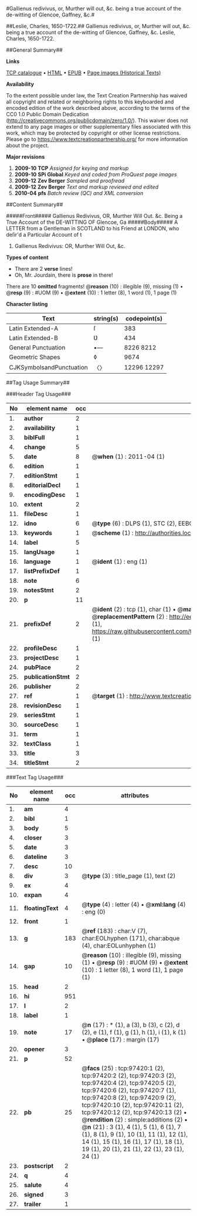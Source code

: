 #Gallienus redivivus, or, Murther will out, &c. being a true account of the de-witting of Glencoe, Gaffney, &c.#

##Leslie, Charles, 1650-1722.##
Gallienus redivivus, or, Murther will out, &c. being a true account of the de-witting of Glencoe, Gaffney, &c.
Leslie, Charles, 1650-1722.

##General Summary##

**Links**

[TCP catalogue](http://www.ota.ox.ac.uk/tcp/)  • 
[HTML](http://tei.it.ox.ac.uk/tcp/Texts-HTML/free/A47/A47745.html)  • 
[EPUB](http://tei.it.ox.ac.uk/tcp/Texts-EPUB/free/A47/A47745.epub) • 
[Page images (Historical Texts)](https://historicaltexts.jisc.ac.uk/eebo-13102060e)

**Availability**

To the extent possible under law, the Text Creation Partnership has waived all copyright and related or neighboring rights to this keyboarded and encoded edition of the work described above, according to the terms of the CC0 1.0 Public Domain Dedication (http://creativecommons.org/publicdomain/zero/1.0/). This waiver does not extend to any page images or other supplementary files associated with this work, which may be protected by copyright or other license restrictions. Please go to https://www.textcreationpartnership.org/ for more information about the project.

**Major revisions**

1. __2009-10__ __TCP__ *Assigned for keying and markup*
1. __2009-10__ __SPi Global__ *Keyed and coded from ProQuest page images*
1. __2009-12__ __Zev Berger__ *Sampled and proofread*
1. __2009-12__ __Zev Berger__ *Text and markup reviewed and edited*
1. __2010-04__ __pfs__ *Batch review (QC) and XML conversion*

##Content Summary##

#####Front#####
Gallienus Redivivus, OR, Murther Will Out. &c. Being a True Account of the DE-WITTING OF Glencoe, Ga
#####Body#####
A LETTER from a Gentleman in SCOTLAND to his Friend at LONDON, who deſir'd a Particular Account of t
1. Gallienus Redivivus: OR, Murther Will Out, &c.

**Types of content**

  * There are 2 **verse** lines!
  * Oh, Mr. Jourdain, there is **prose** in there!

There are 10 **omitted** fragments! 
 @__reason__ (10) : illegible (9), missing (1)  •  @__resp__ (9) : #UOM (9)  •  @__extent__ (10) : 1 letter (8), 1 word (1), 1 page (1)

**Character listing**


|Text|string(s)|codepoint(s)|
|---|---|---|
|Latin Extended-A|ſ|383|
|Latin Extended-B|Ʋ|434|
|General Punctuation|•—|8226 8212|
|Geometric Shapes|◊|9674|
|CJKSymbolsandPunctuation|〈〉|12296 12297|

##Tag Usage Summary##

###Header Tag Usage###

|No|element name|occ|attributes|
|---|---|---|---|
|1.|__author__|2||
|2.|__availability__|1||
|3.|__biblFull__|1||
|4.|__change__|5||
|5.|__date__|8| @__when__ (1) : 2011-04 (1)|
|6.|__edition__|1||
|7.|__editionStmt__|1||
|8.|__editorialDecl__|1||
|9.|__encodingDesc__|1||
|10.|__extent__|2||
|11.|__fileDesc__|1||
|12.|__idno__|6| @__type__ (6) : DLPS (1), STC (2), EEBO-CITATION (1), OCLC (1), VID (1)|
|13.|__keywords__|1| @__scheme__ (1) : http://authorities.loc.gov/ (1)|
|14.|__label__|5||
|15.|__langUsage__|1||
|16.|__language__|1| @__ident__ (1) : eng (1)|
|17.|__listPrefixDef__|1||
|18.|__note__|6||
|19.|__notesStmt__|2||
|20.|__p__|11||
|21.|__prefixDef__|2| @__ident__ (2) : tcp (1), char (1)  •  @__matchPattern__ (2) : ([0-9\-]+):([0-9IVX]+) (1), (.+) (1)  •  @__replacementPattern__ (2) : http://eebo.chadwyck.com/downloadtiff?vid=$1&page=$2 (1), https://raw.githubusercontent.com/textcreationpartnership/Texts/master/tcpchars.xml#$1 (1)|
|22.|__profileDesc__|1||
|23.|__projectDesc__|1||
|24.|__pubPlace__|2||
|25.|__publicationStmt__|2||
|26.|__publisher__|2||
|27.|__ref__|1| @__target__ (1) : http://www.textcreationpartnership.org/docs/. (1)|
|28.|__revisionDesc__|1||
|29.|__seriesStmt__|1||
|30.|__sourceDesc__|1||
|31.|__term__|1||
|32.|__textClass__|1||
|33.|__title__|3||
|34.|__titleStmt__|2||


###Text Tag Usage###

|No|element name|occ|attributes|
|---|---|---|---|
|1.|__am__|4||
|2.|__bibl__|1||
|3.|__body__|5||
|4.|__closer__|3||
|5.|__date__|3||
|6.|__dateline__|3||
|7.|__desc__|10||
|8.|__div__|3| @__type__ (3) : title_page (1), text (2)|
|9.|__ex__|4||
|10.|__expan__|4||
|11.|__floatingText__|4| @__type__ (4) : letter (4)  •  @__xml:lang__ (4) : eng (0)|
|12.|__front__|1||
|13.|__g__|183| @__ref__ (183) : char:V (7), char:EOLhyphen (171), char:abque (4), char:EOLunhyphen (1)|
|14.|__gap__|10| @__reason__ (10) : illegible (9), missing (1)  •  @__resp__ (9) : #UOM (9)  •  @__extent__ (10) : 1 letter (8), 1 word (1), 1 page (1)|
|15.|__head__|2||
|16.|__hi__|951||
|17.|__l__|2||
|18.|__label__|1||
|19.|__note__|17| @__n__ (17) : * (1), a (3), b (3), c (2), d (2), e (1), f (1), g (1), h (1), i (1), k (1)  •  @__place__ (17) : margin (17)|
|20.|__opener__|3||
|21.|__p__|52||
|22.|__pb__|25| @__facs__ (25) : tcp:97420:1 (2), tcp:97420:2 (2), tcp:97420:3 (2), tcp:97420:4 (2), tcp:97420:5 (2), tcp:97420:6 (2), tcp:97420:7 (1), tcp:97420:8 (2), tcp:97420:9 (2), tcp:97420:10 (2), tcp:97420:11 (2), tcp:97420:12 (2), tcp:97420:13 (2)  •  @__rendition__ (2) : simple:additions (2)  •  @__n__ (21) : 3 (1), 4 (1), 5 (1), 6 (1), 7 (1), 8 (1), 9 (1), 10 (1), 11 (1), 12 (1), 14 (1), 15 (1), 16 (1), 17 (1), 18 (1), 19 (1), 20 (1), 21 (1), 22 (1), 23 (1), 24 (1)|
|23.|__postscript__|2||
|24.|__q__|4||
|25.|__salute__|4||
|26.|__signed__|3||
|27.|__trailer__|1||
